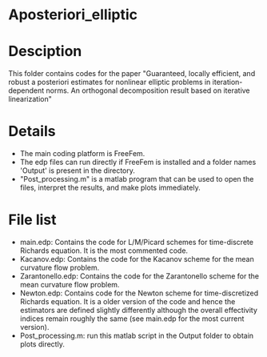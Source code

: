# Aposteriori_elliptic
# Desciption
This folder contains codes for the paper "Guaranteed, locally efficient, and robust a posteriori estimates for nonlinear elliptic problems in iteration-dependent norms. An orthogonal decomposition result based on iterative linearization"
# Details
* The main coding platform is FreeFem.
* The edp files can run directly if FreeFem is installed and a folder names 'Output' is present in the directory.
* "Post_processing.m" is a matlab program that can be used to open the files, interpret the results, and make plots immediately.
# File list
 * main.edp: Contains the code for L/M/Picard schemes for time-discrete Richards equation. It is the most commented code.
 * Kacanov.edp: Contains the code for the Kacanov scheme for the mean curvature flow problem.
 * Zarantonello.edp: Contains the code for the Zarantonello scheme for the mean curvature flow problem.
 * Newton.edp: Contains code for the Newton scheme for time-discretized Richards equation. It is a older version of the code and hence the estimators are defined slightly differently although the overall effectivity indices remain roughly the same (see main.edp for the most current version).
 * Post_processing.m: run this matlab script in the Output folder to obtain plots directly.



